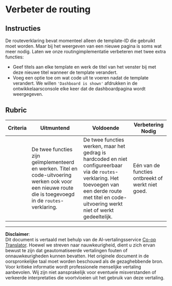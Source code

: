 <!--
CO_OP_TRANSLATOR_METADATA:
{
  "original_hash": "8223e429218befa731dd5bfd22299520",
  "translation_date": "2025-08-27T21:03:29+00:00",
  "source_file": "7-bank-project/1-template-route/assignment.md",
  "language_code": "nl"
}
-->
# Verbeter de routing

## Instructies

De routeverklaring bevat momenteel alleen de template-ID die gebruikt moet worden. Maar bij het weergeven van een nieuwe pagina is soms wat meer nodig. Laten we onze routingimplementatie verbeteren met twee extra functies:

- Geef titels aan elke template en werk de titel van het venster bij met deze nieuwe titel wanneer de template verandert.
- Voeg een optie toe om wat code uit te voeren nadat de template verandert. We willen `'Dashboard is shown'` afdrukken in de ontwikkelaarsconsole elke keer dat de dashboardpagina wordt weergegeven.

## Rubric

| Criteria | Uitmuntend                                                                                                                         | Voldoende                                                                                                                                                                                 | Verbetering Nodig                                      |
| -------- | ---------------------------------------------------------------------------------------------------------------------------------- | ----------------------------------------------------------------------------------------------------------------------------------------------------------------------------------------- | ----------------------------------------------------- |
|          | De twee functies zijn geïmplementeerd en werken. Titel en code-uitvoering werken ook voor een nieuwe route die is toegevoegd in de `routes`-verklaring. | De twee functies werken, maar het gedrag is hardcoded en niet configureerbaar via de `routes`-verklaring. Het toevoegen van een derde route met titel en code-uitvoering werkt niet of werkt gedeeltelijk. | Eén van de functies ontbreekt of werkt niet goed.     |

---

**Disclaimer**:  
Dit document is vertaald met behulp van de AI-vertalingsservice [Co-op Translator](https://github.com/Azure/co-op-translator). Hoewel we streven naar nauwkeurigheid, dient u zich ervan bewust te zijn dat geautomatiseerde vertalingen fouten of onnauwkeurigheden kunnen bevatten. Het originele document in de oorspronkelijke taal moet worden beschouwd als de gezaghebbende bron. Voor kritieke informatie wordt professionele menselijke vertaling aanbevolen. Wij zijn niet aansprakelijk voor eventuele misverstanden of verkeerde interpretaties die voortvloeien uit het gebruik van deze vertaling.